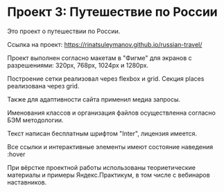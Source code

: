 # Проект 3: Путешествие по России

Это проект о путешествии по России.

Ссылка на проект: https://rinatsuleymanov.github.io/russian-travel/

Проект выполнен согласно макетам в "Фигме" для экранов с разрешениями: 320px, 768px, 1024px и 1280px.

Построение сетки реализовал через flexbox и grid. Секция places реализована через grid.

Также для адаптивности сайта применил медиа запросы.

Именования классов и организация файлов осуществленна согласно БЭМ методологии.

Текст написан бесплатным шрифтом "Inter", лицензия имеется.

Все ссылки и интерактивные элементы имеют состояние наведения :hover

При вёрстке проектной работы использованы теориетические материалы и примеры Яндекс.Практикум, в том числе с вебинаров наставников.


